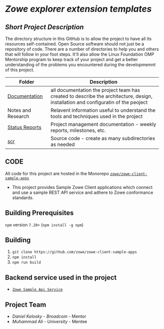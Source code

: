 # *Zowe explorer extension templates*
## *Short Project Description*
The directory structure in this GitHub is to allow the project to have all its resources self-contained.
Open Source software should not just be a repository of code.  There are a number of directories to help you and others that will 
follow in your foot steps.  It'll also allow the Linux Foundation OMP Mentorship program to keep track of your project and get
a better understanding of the problems you encountered during the developmemnt of this project.

| Folder | Description |
|---|---|
| [Documentation](https://github.com/muhammad-md/Zowe-explorer-extension-templates/tree/master/Documentation) |  all documentation the project team has created to describe the architecture, design, installation and configuratin of the peoject |
| Notes and Research | Relavent information useful to understand the tools and techniques used in the project |
| [Status Reports](https://github.com/muhammad-md/Zowe-explorer-extension-templates/tree/master/Status%20Reports) | Project management documentation - weekly reports, milestones, etc. |
| [scr](https://github.com/muhammad-md/Zowe-explorer-extension-templates/blob/master/src/Readme.md) | Source code - create as many subdirectories as needed |

## CODE
All code for this project are hosted in the Monorepo [`zowe/zowe-client-sample-apps`](https://github.com/zowe/zowe-client-sample-apps)
- This project provides Sample Zowe Client applications which connect and use a sample REST API service and adhere to Zowe conformance standards.

## Building Prerequisites
 `npm` version `7.20+` (`npm install -g npm`)
## Building


1. `git clone https://github.com/zowe/zowe-client-sample-apps`
2. `npm install`
3. `npm run build`

## Backend service used in the project
* [`Zowe Sample Api Service`](https://github.com/zowe/sample-spring-boot-api-service/blob/master/zowe-rest-api-sample-spring/README.md)

## Project Team
- *Daniel Kelosky*  - *Broadcom* - Mentor
- *Muhammad Ali* - *University* - Mentee
